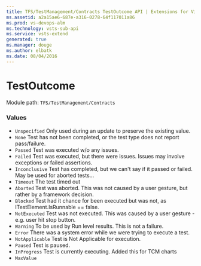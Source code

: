 ```yaml
---
title: TFS/TestManagement/Contracts TestOutcome API | Extensions for Visual Studio Team Services
ms.assetid: a2a15ae6-687e-a316-0278-64f117011a86
ms.prod: vs-devops-alm
ms.technology: vsts-sub-api
ms.service: vsts-extend
generated: true
ms.manager: douge
ms.author: elbatk
ms.date: 08/04/2016
---
```


# TestOutcome

Module path: `TFS/TestManagement/Contracts`

### Values

* `Unspecified` Only used during an update to preserve the existing value.
* `None` Test has not been completed, or the test type does not report pass/failure.
* `Passed` Test was executed w/o any issues.
* `Failed` Test was executed, but there were issues. Issues may involve exceptions or failed assertions.
* `Inconclusive` Test has completed, but we can&#x27;t say if it passed or failed. May be used for aborted tests...
* `Timeout` The test timed out
* `Aborted` Test was aborted. This was not caused by a user gesture, but rather by a framework decision.
* `Blocked` Test had it chance for been executed but was not, as ITestElement.IsRunnable == false.
* `NotExecuted` Test was not executed. This was caused by a user gesture - e.g. user hit stop button.
* `Warning` To be used by Run level results. This is not a failure.
* `Error` There was a system error while we were trying to execute a test.
* `NotApplicable` Test is Not Applicable for execution.
* `Paused` Test is paused.
* `InProgress` Test is currently executing. Added this for TCM charts
* `MaxValue` 

